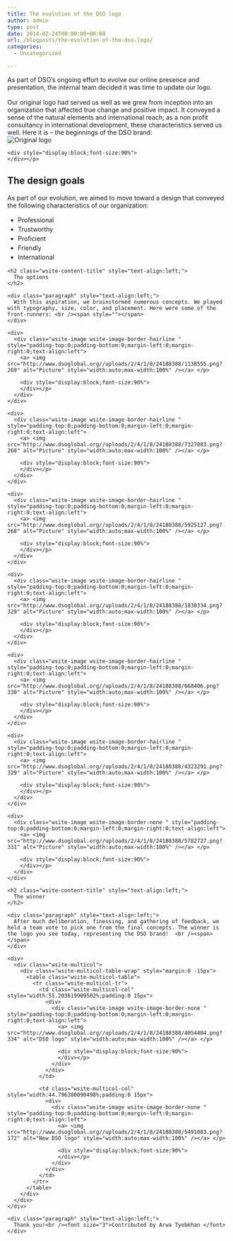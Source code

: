 ```yaml
---
title: The evolution of the DSO logo
author: admin
type: post
date: 2014-02-24T00:00:00+00:00
url: /blogposts/the-evolution-of-the-dso-logo/
categories:
  - Uncategorized

---
```

<div class="paragraph" style="text-align:left;">
  As part of DSO’s ongoing effort to evolve our online presence and presentation, the internal team decided it was time to update our logo. <br /><span></span><br /><span></span> Our original logo had served us well as we grew from inception into an organization that affected true change and positive impact. It conveyed a sense of the natural elements and international reach; as a non profit consultancy in international development, these characteristics served us well. Here it is – the beginnings of the DSO brand: <br /><span></span>
</div>

<div>
  <div class="wsite-image wsite-image-border-none " style="padding-top:0;padding-bottom:0;margin-left:0;margin-right:0;text-align:left">
    <a> <img src="http://www.dsoglobal.org//uploads/2/4/1/8/24188388/6843188.png?268" alt="Original logo" style="width:auto;max-width:100%" /></a> </p> 
    
    <div style="display:block;font-size:90%">
    </div></p>
  </div>
</div>

<h2 class="wsite-content-title" style="text-align:left;">
  The design goals 
</h2>

<div class="paragraph" style="text-align:left;">
  As part of our evolution, we aimed to move toward a design that conveyed the following characteristics of our organization: </p> 
  
  <ul>
    <li>
      <span style="line-height: 1.5;">Professional</span>
    </li>
    <li>
      <span style="line-height: 1.5;">Trustworthy</span>
    </li>
    <li>
      <span style="line-height: 1.5;">Proficient </span>
    </li>
    <li>
      <span style="line-height: 1.5;">Friendly</span>
    </li>
    <li>
      <span style="line-height: 1.5;">International</span>
    </li>
  </ul>
  
  <p>
    <span></span> </div> 
    
    <h2 class="wsite-content-title" style="text-align:left;">
      The options 
    </h2>
    
    <div class="paragraph" style="text-align:left;">
      With this aspiration, we brainstormed numerous concepts. We played with typography, size, color, and placement. Here were some of the front-runners: <br /><span style=""></span>
    </div>
    
    <div>
      <div class="wsite-image wsite-image-border-hairline " style="padding-top:0;padding-bottom:0;margin-left:0;margin-right:0;text-align:left">
        <a> <img src="http://www.dsoglobal.org//uploads/2/4/1/8/24188388/1138555.png?269" alt="Picture" style="width:auto;max-width:100%" /></a> </p> 
        
        <div style="display:block;font-size:90%">
        </div></p>
      </div>
    </div>
    
    <div>
      <div class="wsite-image wsite-image-border-hairline " style="padding-top:0;padding-bottom:0;margin-left:0;margin-right:0;text-align:left">
        <a> <img src="http://www.dsoglobal.org//uploads/2/4/1/8/24188388/7327083.png?268" alt="Picture" style="width:auto;max-width:100%" /></a> </p> 
        
        <div style="display:block;font-size:90%">
        </div></p>
      </div>
    </div>
    
    <div>
      <div class="wsite-image wsite-image-border-hairline " style="padding-top:0;padding-bottom:0;margin-left:0;margin-right:0;text-align:left">
        <a> <img src="http://www.dsoglobal.org//uploads/2/4/1/8/24188388/5925127.png?268" alt="Picture" style="width:auto;max-width:100%" /></a> </p> 
        
        <div style="display:block;font-size:90%">
        </div></p>
      </div>
    </div>
    
    <div>
      <div class="wsite-image wsite-image-border-hairline " style="padding-top:0;padding-bottom:0;margin-left:0;margin-right:0;text-align:left">
        <a> <img src="http://www.dsoglobal.org//uploads/2/4/1/8/24188388/1830334.png?329" alt="Picture" style="width:auto;max-width:100%" /></a> </p> 
        
        <div style="display:block;font-size:90%">
        </div></p>
      </div>
    </div>
    
    <div>
      <div class="wsite-image wsite-image-border-hairline " style="padding-top:0;padding-bottom:0;margin-left:0;margin-right:0;text-align:left">
        <a> <img src="http://www.dsoglobal.org//uploads/2/4/1/8/24188388/668406.png?330" alt="Picture" style="width:auto;max-width:100%" /></a> </p> 
        
        <div style="display:block;font-size:90%">
        </div></p>
      </div>
    </div>
    
    <div>
      <div class="wsite-image wsite-image-border-hairline " style="padding-top:0;padding-bottom:0;margin-left:0;margin-right:0;text-align:left">
        <a> <img src="http://www.dsoglobal.org//uploads/2/4/1/8/24188388/4323291.png?329" alt="Picture" style="width:auto;max-width:100%" /></a> </p> 
        
        <div style="display:block;font-size:90%">
        </div></p>
      </div>
    </div>
    
    <div>
      <div class="wsite-image wsite-image-border-none " style="padding-top:0;padding-bottom:0;margin-left:0;margin-right:0;text-align:left">
        <a> <img src="http://www.dsoglobal.org//uploads/2/4/1/8/24188388/5782727.png?331" alt="Picture" style="width:auto;max-width:100%" /></a> </p> 
        
        <div style="display:block;font-size:90%">
        </div></p>
      </div>
    </div>
    
    <h2 class="wsite-content-title" style="text-align:left;">
      The winner
    </h2>
    
    <div class="paragraph" style="text-align:left;">
      After much deliberation, finessing, and gathering of feedback, we held a team vote to pick one from the final concepts. The winner is the logo you see today, representing the DSO brand!  <br /><span></span>
    </div>
    
    <div>
      <div class="wsite-multicol">
        <div class="wsite-multicol-table-wrap" style="margin:0 -15px">
          <table class="wsite-multicol-table">
            <tr class="wsite-multicol-tr">
              <td class="wsite-multicol-col" style="width:55.203619909502%;padding:0 15px">
                <div>
                  <div class="wsite-image wsite-image-border-none " style="padding-top:0;padding-bottom:0;margin-left:0;margin-right:0;text-align:left">
                    <a> <img src="http://www.dsoglobal.org//uploads/2/4/1/8/24188388/4054484.png?334" alt="DSO logo" style="width:auto;max-width:100%" /></a> </p> 
                    
                    <div style="display:block;font-size:90%">
                    </div></p>
                  </div>
                </div>
              </td>
              
              <td class="wsite-multicol-col" style="width:44.796380090498%;padding:0 15px">
                <div>
                  <div class="wsite-image wsite-image-border-none " style="padding-top:0;padding-bottom:0;margin-left:0;margin-right:0;text-align:left">
                    <a> <img src="http://www.dsoglobal.org//uploads/2/4/1/8/24188388/5491083.png?172" alt="New DSO logo" style="width:auto;max-width:100%" /></a> </p> 
                    
                    <div style="display:block;font-size:90%">
                    </div></p>
                  </div>
                </div>
              </td>
            </tr>
          </table>
        </div>
      </div>
    </div>
    
    <div class="paragraph" style="text-align:left;">
      Thank you!<br /><font size="3">Contributed by Arwa Tyebkhan </font>
    </div>
